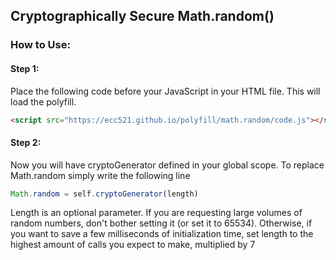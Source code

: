 ## Cryptographically Secure Math.random()

### How to Use:

#### Step 1:
Place the following code before your JavaScript in your HTML file. This will load the polyfill.
```html
<script src="https://ecc521.github.io/polyfill/math.random/code.js"></script>
```


#### Step 2:
Now you will have cryptoGenerator defined in your global scope.
To replace Math.random simply write the following line
```javascript
Math.random = self.cryptoGenerator(length)
```
  
Length is an optional parameter. 
If you are requesting large volumes of random numbers, don't bother setting it (or set it to 65534).
Otherwise, if you want to save a few milliseconds of initialization time, set length to the highest amount of calls you expect to make, multiplied by 7
